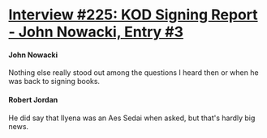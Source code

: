 # [Interview #225: KOD Signing Report - John Nowacki, Entry #3](https://www.theoryland.com/intvmain.php?i=225#3)

#### John Nowacki

Nothing else really stood out among the questions I heard then or when he was back to signing books.

#### Robert Jordan

He did say that Ilyena was an Aes Sedai when asked, but that's hardly big news.

